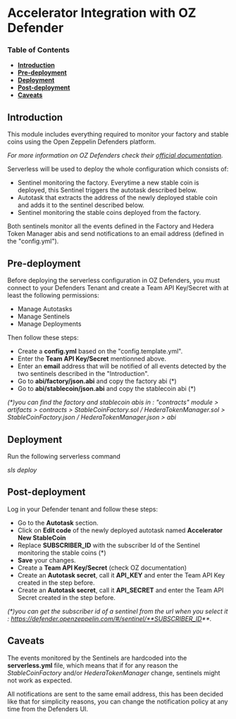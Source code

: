 # Accelerator Integration with OZ Defender

### Table of Contents
- **[Introduction](#Introduction)**<br>
- **[Pre-deployment](#Pre-deployment)**<br>
- **[Deployment](#Deployment)**<br>
- **[Post-deployment](#Post-deployment)**<br>
- **[Caveats](#Caveats)**<br>

## Introduction
This module includes everything required to monitor your factory and stable coins using the Open Zeppelin Defenders platform.

_For more information on OZ Defenders check their [official documentation](https://docs.openzeppelin.com/defender/)._

Serverless will be used to deploy the whole configuration which consists of:

- Sentinel monitoring the factory. Everytime a new stable coin is deployed, this Sentinel triggers the autotask described below.
- Autotask that extracts the address of the newly deployed stable coin and adds it to the sentinel described below.
- Sentinel monitoring the stable coins deployed from the factory.

Both sentinels monitor all the events defined in the Factory and Hedera Token Manager abis and send notifications to an email address (defined in the "config.yml").


## Pre-deployment
Before deploying the serverless configuration in OZ Defenders, you must connect to your Defenders Tenant and create a Team API Key/Secret with at least the following permissions:
- Manage Autotasks
- Manage Sentinels
- Manage Deployments

Then follow these steps:

- Create a **config.yml** based on the "config.template.yml".
- Enter the **Team API Key/Secret** mentionned above.
- Enter an **email** address that will be notified of all events detected by the two sentinels described in the "Introduction".
- Go to **abi/factory/json.abi** and copy the factory abi (*)
- Go to **abi/stablecoin/json.abi** and copy the stablecoin abi (*)

_(*)you can find the factory and stablecoin abis in : "contracts" module > artifacts > contracts > StableCoinFactory.sol / HederaTokenManager.sol > StableCoinFactory.json / HederaTokenManager.json > abi_

## Deployment

Run the following serverless command

_sls deploy_

## Post-deployment
Log in your Defender tenant and follow these steps:

- Go to the **Autotask** section.
- Click on **Edit code** of the newly deployed autotask named **Accelerator New StableCoin**
- Replace **SUBSCRIBER_ID** with the subscriber Id of the Sentinel monitoring the stable coins (*)
- **Save** your changes.
- Create a **Team API Key/Secret** (check OZ documentation)
- Create an **Autotask secret**, call it **API_KEY** and enter the Team API Key created in the step before.
- Create an **Autotask secret**, call it **API_SECRET** and enter the Team API Secret created in the step before.


_(*)you can get the subscriber id of a sentinel from the url when you select it : https://defender.openzeppelin.com/#/sentinel/**SUBSCRIBER_ID**._


## Caveats
The events monitored by the Sentinels are hardcoded into the **serverless.yml** file, which means that if for any reason the *StableCoinFactory* and/or *HederaTokenManager* change, sentinels might not work as expected.

All notifications are sent to the same email address, this has been decided like that for simplicity reasons, you can change the notification policy at any time from the Defenders UI.
